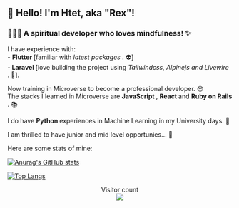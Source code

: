 <h2>👋 Hello! I'm Htet, aka "Rex"!</h2>

<h3>👨🏻‍💻 A spiritual developer who loves mindfulness! ✨</h3>

I have experience with: <br> - <b> Flutter </b> [familiar with <i> latest packages </i>. 👽] <br>  -<b> Laravel </b> [love building the project using <i> Tailwindcss, Alpinejs and Livewire </i>. 💖]. <br>

Now training in Microverse to become a professional developer. 😎<br>
The stacks I learned in Microverse are <b> JavaScript </b>, <b> React </b> and <b> Ruby on Rails </b>. 📚

I do have <b> Python </b> experiences in Machine Learning in my University days. 👾

I am thrilled to have junior and mid level opportunies... 🤗

Here are some stats of mine:

[![Anurag's GitHub stats](https://github-readme-stats.vercel.app/api?username=htetnaing0814&count_private=true&theme=algolia&show_icons=true)](https://github.com/anuraghazra/github-readme-stats)

  [![Top Langs](https://github-readme-stats.vercel.app/api/top-langs/?username=htetnaing0814&langs_count=6&layout=compact&theme=highcontrast)](https://github.com/nedith/github-readme-stats)

<p align='center'> 
  Visitor count<br>
  <img src="https://profile-counter.glitch.me/htetnaing0814/count.svg" />
</p>
